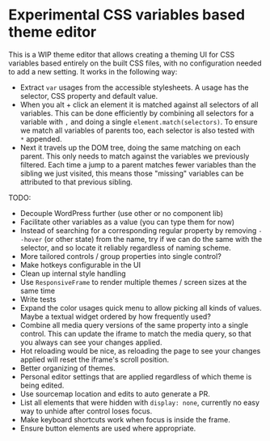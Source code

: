 # Experimental CSS variables based theme editor

This is a WIP theme editor that allows creating a theming UI for CSS variables based entirely on the built CSS files,
with no configuration needed to add a new setting. It works in the following way:

- Extract `var` usages from the accessible stylesheets. A usage has the selector, CSS property and default value.
- When you alt + click an element it is matched against all selectors of all variables. This can be done efficiently by
  combining all selectors for a variable with `,` and doing a single `element.match(selectors)`. To ensure we match all
  variables of parents too, each selector is also tested with ` *` appended.
- Next it travels up the DOM tree, doing the same matching on each parent. This only needs to match against the
  variables we previously filtered. Each time a jump to a parent matches fewer variables than the sibling we just
  visited, this means those "missing" variables can be attributed to that previous sibling.

TODO:

- Decouple WordPress further (use other or no component lib)
- Facilitate other variables as a value (you can type them for now)
- Instead of searching for a corresponding regular property by removing `--hover` (or other state) from the name, try if
  we can do the same with the selector, and so locate it reliably regardless of naming scheme.
- More tailored controls / group properties into single control?
- Make hotkeys configurable in the UI
- Clean up internal style handling
- Use `ResponsiveFrame` to render multiple themes / screen sizes at the same time
- Write tests
- Expand the color usages quick menu to allow picking all kinds of values. Maybe a textual widget ordered by how
  frequently used?
- Combine all media query versions of the same property into a single control. This can update the iframe to match the
  media query, so that you always can see your changes applied.
- Hot reloading would be nice, as reloading the page to see your changes applied will reset the iframe's scroll
  position.
- Better organizing of themes.
- Personal editor settings that are applied regardless of which theme is being edited.
- Use sourcemap location and edits to auto generate a PR.
- List all elements that were hidden with `display: none`, currently no easy way to unhide after control loses focus.
- Make keyboard shortcuts work when focus is inside the frame.
- Ensure button elements are used where appropriate.
